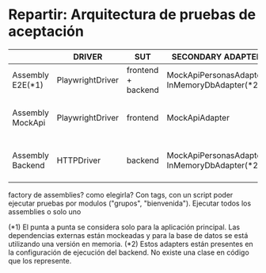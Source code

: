 # Repartir: Arquitectura de pruebas de aceptación

|                   | **DRIVER**        | **SUT**               | **SECONDARY ADAPTER**                         | **COMANDO**                           |
|-------------------|-------------------|-----------------------|-----------------------------------------------|---------------------------------------|
| Assembly E2E(*1)  | PlaywrightDriver  | frontend + backend    | MockApiPersonasAdapter, InMemoryDbAdapter(*2) | npm run acceptance-test               |
| Assembly MockApi  | PlaywrightDriver  | frontend              | MockApiAdapter                                | npm run fast-acceptance-test          |
| Assembly Backend  | HTTPDriver        | backend               | MockApiPersonasAdapter, InMemoryDbAdapter(*2) | npm run http-fast-acceptance-test     |



factory de assemblies?
como elegirla? Con tags, con un script
poder ejecutar pruebas por modulos ("grupos", "bienvenida"). Ejecutar todos los assemblies o solo uno


(*1) El punta a punta se considera solo para la aplicación principal. Las dependencias externas están mockeadas y para la base de datos se está utilizando una versión en memoria.
(*2) Estos adapters están presentes en la configuración de ejecución del backend. No existe una clase en código que los represente.